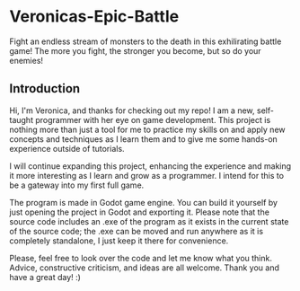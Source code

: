 # Veronicas-Epic-Battle
Fight an endless stream of monsters to the death in this exhilirating battle game! The more you fight, the stronger you become, but so do your enemies!

## Introduction

Hi, I'm Veronica, and thanks for checking out my repo! I am a new, self-taught programmer with her eye on game development. This project is nothing more than just a tool for me to practice my skills on and apply new concepts and techniques as I learn them and to give me some hands-on experience outside of tutorials. 

I will continue expanding this project, enhancing the experience and making it more interesting as I learn and grow as a programmer. I intend for this to be a gateway into my first full game. 

The program is made in Godot game engine. You can build it yourself by just opening the project in Godot and exporting it. Please note that the source code includes an .exe of the program as it exists in the current state of the source code; the .exe can be moved and run anywhere as it is completely standalone, I just keep it there for convenience.

Please, feel free to look over the code and let me know what you think. Advice, constructive criticism, and ideas are all welcome. Thank you and have a great day! :)
